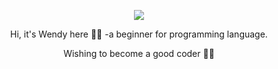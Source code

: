 <p align="center"> 
  <img src="https://media.giphy.com/media/BzyTuYCmvSORqs1ABM/giphy.gif">
</p>

<p align="center"> 
  Hi, it's Wendy here 👋🏻 -a beginner for programming language.
</p>
<p align="center"> 
  Wishing to become a good coder 💪🏻 
</p>


